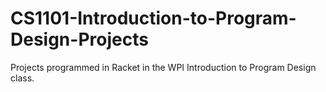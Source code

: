 # CS1101-Introduction-to-Program-Design-Projects
Projects programmed in Racket in the WPI Introduction to Program Design class.
